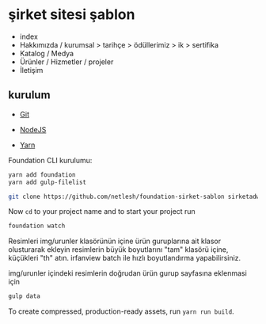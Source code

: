 # şirket sitesi şablon



- index
- Hakkımızda / kurumsal > tarihçe > ödüllerimiz > ik > sertifika
- Katalog / Medya
- Ürünler / Hizmetler / projeler
- İletişim

## kurulum

- [Git](https://gitforwindows.org/)

- [NodeJS](https://nodejs.org/en/download/)

- [Yarn](https://yarnpkg.com/en/docs/install#windows-stable)




Foundation CLI kurulumu:

```bash
yarn add foundation
yarn add gulp-filelist
```

```bash
git clone https://github.com/netlesh/foundation-sirket-sablon sirketadwww
```


Now `cd` to your project name and to start your project run 

```bash
foundation watch
```
Resimleri img/urunler klasörünün içine ürün guruplarına ait klasor olusturarak ekleyin
resimlerin büyük  boyutlarını "tam" klasörü içine, küçükleri "th" atın.
irfanview batch ile hızlı boyutlandırma yapabilirsiniz.

img/urunler içindeki resimlerin doğrudan ürün gurup sayfasına eklenmasi için
```bash
gulp data
```


To create compressed, production-ready assets, run `yarn run build`.
